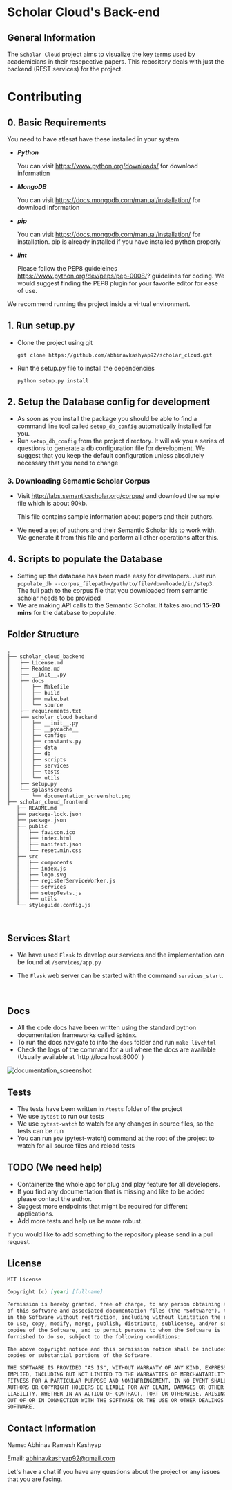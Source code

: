 # Scholar Cloud's Back-end



## General Information 

 The `Scholar Cloud` project aims to visualize the key terms used by academicians in their resepective papers. This repository deals with just the backend (REST services) for the project.

# Contributing 	

## 0. Basic Requirements 

You need to have atlesat have these installed in your system 

- **_Python_**

  You can visit  https://www.python.org/downloads/ for download information 

- **_MongoDB_** 

  You can visit https://docs.mongodb.com/manual/installation/ for download information 

- **_pip_**

  You can visit https://docs.mongodb.com/manual/installation/ for installation. pip is already installed if you have installed python properly 

- **_lint_**

  Please follow the PEP8 guideleines https://www.python.org/dev/peps/pep-0008/? guidelines for coding. We would suggest finding the PEP8 plugin for your favorite editor for ease of use.

We recommend running the project inside a virtual environment.

## 1. Run setup.py 

- Clone the project using git 

  `git clone https://github.com/abhinavkashyap92/scholar_cloud.git`

- Run the setup.py file to install the dependencies 

  `python setup.py install`	



## 2. Setup the Database config for development 

- As soon as you install the package you should be able to find a command line tool called `setup_db_config` automatically installed for you.
- Run `setup_db_config` from the project directory. It will ask you a series of questions to generate a db configuration file for development. We suggest that you keep the default configuration unless absolutely necessary that you need to change 



### 3. Downloading Semantic Scholar Corpus

- Visit http://labs.semanticscholar.org/corpus/ and download the sample file which is about 90kb. 

  This file contains sample information about papers and their authors.

- We need a set of authors and their Semantic Scholar ids to work with. We generate it from this file and perform all other operations after this.



## 4. Scripts to populate the Database 

- Setting up the database has been made easy for developers. Just run `populate_db --corpus_filepath=/path/to/file/downloaded/in/step3`.  The full path to the corpus file that you downloaded from semantic scholar needs to be provided
-  We are making API calls to the Semantic Scholar. It takes around **15-20** **mins** for the database to populate.



## Folder Structure 

```
.
├── scholar_cloud_backend
│   ├── License.md
│   ├── Readme.md
│   ├── __init__.py
│   ├── docs
│   │   ├── Makefile
│   │   ├── build
│   │   ├── make.bat
│   │   └── source
│   ├── requirements.txt
│   ├── scholar_cloud_backend
│   │   ├── __init__.py
│   │   ├── __pycache__
│   │   ├── configs
│   │   ├── constants.py
│   │   ├── data
│   │   ├── db
│   │   ├── scripts
│   │   ├── services
│   │   ├── tests
│   │   └── utils
│   ├── setup.py
│   └── splashscreens
│       └── documentation_screenshot.png
├── scholar_cloud_frontend
   ├── README.md
   ├── package-lock.json
   ├── package.json
   ├── public
   │   ├── favicon.ico
   │   ├── index.html
   │   ├── manifest.json
   │   └── reset.min.css
   ├── src
   │   ├── components
   │   ├── index.js
   │   ├── logo.svg
   │   ├── registerServiceWorker.js
   │   ├── services
   │   ├── setupTests.js
   │   └── utils
   └── styleguide.config.js



```



## Services Start 

- We have used `Flask` to develop our services and the implementation can be found at `/services/app.py`

- The `Flask`  web server can be started with the command `services_start`.

  ​



## Docs 

- All the code docs have been written using the standard python documentation frameworks called `Sphinx`.
- To run the docs navigate to  into the `docs` folder and run `make livehtml`
- Check the logs of the command for a url where the docs are available (Usually available at  'http://localhost:8000' )

![documentation_screenshot](splashscreens/documentation_screenshot.png)

## Tests

- The tests have been written in `/tests` folder of the project
- We use `pytest` to run our tests 
- We use `pytest-watch` to watch for any changes in source files, so the tests can be run 
- You can run `ptw` (pytest-watch) command at the root of the project to watch for all source files and reload tests 



## TODO (We need help)

- Containerize the whole app for plug and play feature for all developers. 
- If you find any documentation that is missing and like to be added please contact the author.
- Suggest more endpoints that might be required for different applications.
- Add more tests and help us be more robust.

If you would like to add something to the repository please send in a pull request.



## License

```markdown
MIT License

Copyright (c) [year] [fullname]

Permission is hereby granted, free of charge, to any person obtaining a copy
of this software and associated documentation files (the "Software"), to deal
in the Software without restriction, including without limitation the rights
to use, copy, modify, merge, publish, distribute, sublicense, and/or sell
copies of the Software, and to permit persons to whom the Software is
furnished to do so, subject to the following conditions:

The above copyright notice and this permission notice shall be included in all
copies or substantial portions of the Software.

THE SOFTWARE IS PROVIDED "AS IS", WITHOUT WARRANTY OF ANY KIND, EXPRESS OR
IMPLIED, INCLUDING BUT NOT LIMITED TO THE WARRANTIES OF MERCHANTABILITY,
FITNESS FOR A PARTICULAR PURPOSE AND NONINFRINGEMENT. IN NO EVENT SHALL THE
AUTHORS OR COPYRIGHT HOLDERS BE LIABLE FOR ANY CLAIM, DAMAGES OR OTHER
LIABILITY, WHETHER IN AN ACTION OF CONTRACT, TORT OR OTHERWISE, ARISING FROM,
OUT OF OR IN CONNECTION WITH THE SOFTWARE OR THE USE OR OTHER DEALINGS IN THE
SOFTWARE.

```

## Contact Information 

Name: Abhinav Ramesh Kashyap 

Email: abhinavkashyap92@gmail.com 

Let's have a chat if you have any questions about the project or any issues that you are facing.

